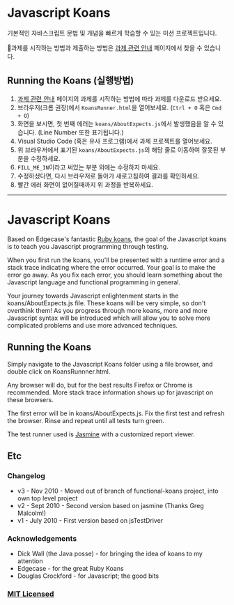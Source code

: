# Javascript Koans

기본적인 자바스크립트 문법 및 개념을 빠르게 학습할 수 있는 미션 프로젝트입니다.

🚨과제를 시작하는 방법과 제출하는 방법은 [과제 관련 안내](https://www.notion.so/vanillacoding/9b7bb71aa95f4bd4906e7496d6ad8db3) 페이지에서 찾을 수 있습니다.

## Running the Koans (실행방법)

1. [과제 관련 안내](https://www.notion.so/vanillacoding/9b7bb71aa95f4bd4906e7496d6ad8db3) 페이지의 과제를 시작하는 방법에 따라 과제를 다운로드 받으세요.
2. 브라우저(크롬 권장)에서 `KoansRunner.html`을 열어보세요. (`Ctrl + O` 혹은 `Cmd + O`)
3. 화면을 보시면, 첫 번째 에러는 `koans/AboutExpects.js`에서 발생했음을 알 수 있습니다. (Line Number 또한 표기됩니다.)
4. Visual Studio Code (혹은 유사 프로그램)에서 과제 프로젝트를 열어보세요.
5. 위 브라우저에서 표기된 `koans/AboutExpects.js`의 해당 줄로 이동하여 잘못된 부분을 수정하세요.
6. `FILL_ME_IN`이라고 써있는 부분 외에는 수정하지 마세요.
7. 수정하셨다면, 다시 브라우저로 돌아가 새로고침하여 결과를 확인하세요.
8. 빨간 에러 화면이 없어질때까지 위 과정을 반복하세요.

---

# Javascript Koans

Based on Edgecase's fantastic
[Ruby koans](http://github.com/edgecase/ruby_koans), the goal of the
Javascript koans is to teach you Javascript programming through
testing.

When you first run the koans, you'll be presented with a runtime error and a
stack trace indicating where the error occurred. Your goal is to make the
error go away. As you fix each error, you should learn something about the
Javascript language and functional programming in general.

Your journey towards Javascript enlightenment starts in the koans/AboutExpects.js file. These
koans will be very simple, so don't overthink them! As you progress through
more koans, more and more Javascript syntax will be introduced which will allow
you to solve more complicated problems and use more advanced techniques.

## Running the Koans

Simply navigate to the Javascript Koans folder using a file browser, and
double click on KoansRunnner.html.

Any browser will do, but for the best results Firefox or Chrome is
recommended. More stack trace information shows up for javascript on these
browsers.

The first error will be in koans/AboutExpects.js. Fix the first test and
refresh the browser. Rinse and repeat until all tests turn green.

The test runner used is [Jasmine](http://jasmine.github.io/) with a customized report viewer.

## Etc

### Changelog
*  v3 - Nov 2010  - Moved out of branch of functional-koans project, into own top level project
*  v2 - Sept 2010 - Second version based on jasmine (Thanks Greg Malcolm!)
*  v1 - July 2010 - First version based on jsTestDriver

### Acknowledgements
*  Dick Wall (the Java posse) - for bringing the idea of koans to my attention
*  Edgecase - for the great Ruby Koans
*  Douglas Crockford - for Javascript; the good bits

### [MIT Licensed](LICENSE)
